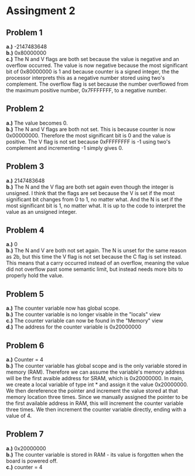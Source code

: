 # **Assingment 2**

## Problem 1
**a.)** -2147483648\
**b.)** 0x80000000\
**c.)** The N and V flags are both set because the value is negative and an overflow occurred. The value is now negative because the most significant bit of 0x80000000 is 1 and because counter is a signed integer, the 
the processor interprets this as a negative number stored using two's complement. The overflow flag is set because the number overflowed from the maximum positive number, 0x7FFFFFFF, to a negative number.

## Problem 2
**a.)** The value becomes 0.\
**b.)** The N and V flags are both not set. This is because counter is now 0x00000000. Therefore the most significant bit is 0 and the value is positive. The V flag is not set because 0xFFFFFFFF is -1 using two's complement
 and incrementing -1 simply gives 0.

## Problem 3
**a.)** 2147483648\
**b.)** The N and the V flag are both set again even though the integer is unsigned. I think that the flags are set because the V is set if the most significant bit changes from 0 to 1, no matter what. And the N is set if
 the most significant bit is 1, no matter what. It is up to the code to interpret the value as an unsigned integer.

## Problem 4
**a.)** 0\
**b.)** The N and V are both not set again. The N is unset for the same reason as 2b, but this time the V flag is not set because the C flag is set instead. This means that a carry occurred instead of an overflow, meaning 
the value did not overflow past some semantic limit, but instead needs more bits to properly hold the value.

## Problem 5
**a.)** The counter variable now has global scope.\
**b.)** The counter variable is no longer visable in the "locals" view\
**c.)** The counter variable can now be found in the "Memory" view\
**d.)** The address for the counter variable is 0x20000000

## Problem 6
**a.)** Counter = 4\
**b.)** The counter variable has global scope and is the only variable stored in memory (RAM). Therefore we can assume the variable's memory address will be the first avaible address for SRAM, which is 0x20000000. In 
main, we create a local variable of type int * and assign it the value 0x20000000. We then dereference the pointer and increment the value stored at that memory location three times. Since we manually assigned the 
pointer to be the first available address in RAM, this will increment the counter variable three times. We then increment the counter variable directly, ending with a value of 4.


## Problem 7
**a.)** 0x20000000\
**b.)** The counter variable is stored in RAM - its value is forgotten when the board is powered off.\
**c.)** counter = 4



